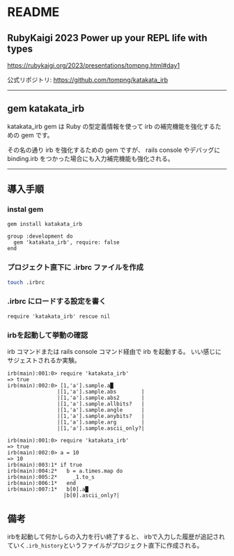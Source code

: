 # README

## RubyKaigi 2023 Power up your REPL life with types

https://rubykaigi.org/2023/presentations/tompng.html#day1

公式リポジトリ: https://github.com/tompng/katakata_irb

---

## gem katakata_irb

katakata_irb gem は Ruby の型定義情報を使って irb の補完機能を強化するための gem です。

その名の通り irb を強化するための gem ですが、
rails console やデバッグに binding.irb をつかった場合にも入力補完機能も強化される。

---

## 導入手順

### instal gem

```bash
gem install katakata_irb
```

```
group :development do
  gem 'katakata_irb', require: false
end
```

### プロジェクト直下に .irbrc ファイルを作成

```bash
touch .irbrc
```

### .irbrc にロードする設定を書く

```
require 'katakata_irb' rescue nil
```

### irbを起動して挙動の確認
irb コマンドまたは rails console コマンド経由で irb を起動する。
いい感じにサジェストされるか実験。

```
irb(main):001:0> require 'katakata_irb'
=> true
irb(main):002:0> [1,'a'].sample.a█
                |[1,'a'].sample.abs        |
                |[1,'a'].sample.abs2       |
                |[1,'a'].sample.allbits?   |
                |[1,'a'].sample.angle      |
                |[1,'a'].sample.anybits?   |
                |[1,'a'].sample.arg        |
                |[1,'a'].sample.ascii_only?|
```

```
irb(main):001:0> require 'katakata_irb'
=> true
irb(main):002:0> a = 10
=> 10
irb(main):003:1* if true
irb(main):004:2*   b = a.times.map do
irb(main):005:2*     _1.to_s
irb(main):006:1*   end
irb(main):007:1*   b[0].a█
                  |b[0].ascii_only?|
```

## 備考
irbを起動して何かしらの入力を行い終了すると、
irbで入力した履歴が追記されていく`.irb_history`というファイルがプロジェクト直下に作成される。
